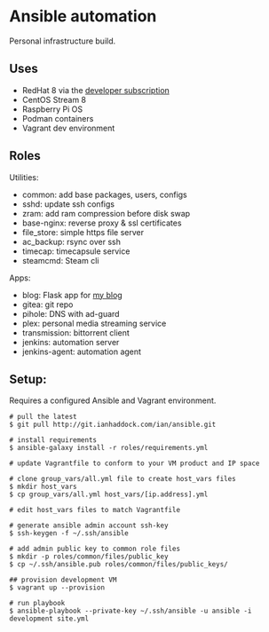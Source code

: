 # Ansible automation
Personal infrastructure build. 


## Uses
* RedHat 8 via the [developer subscription][2]
* CentOS Stream 8
* Raspberry Pi OS
* Podman containers
* Vagrant dev environment 


## Roles

Utilities:
* common: add base packages, users, configs
* sshd: update ssh configs
* zram: add ram compression before disk swap
* base-nginx: reverse proxy & ssl certificates
* file_store: simple https file server
* ac_backup: rsync over ssh
* timecap: timecapsule service
* steamcmd: Steam cli

Apps: 
* blog: Flask app for [my blog][1]
* gitea: git repo
* pihole: DNS with ad-guard
* plex: personal media streaming service
* transmission: bittorrent client
* jenkins: automation server
* jenkins-agent: automation agent


## Setup:
Requires a configured Ansible and Vagrant environment.

```
# pull the latest
$ git pull http://git.ianhaddock.com/ian/ansible.git

# install requirements
$ ansible-galaxy install -r roles/requirements.yml

# update Vagrantfile to conform to your VM product and IP space

# clone group_vars/all.yml file to create host_vars files
$ mkdir host_vars
$ cp group_vars/all.yml host_vars/[ip.address].yml

# edit host_vars files to match Vagrantfile
 
# generate ansible admin account ssh-key
$ ssh-keygen -f ~/.ssh/ansible

# add admin public key to common role files
$ mkdir -p roles/common/files/public_key
$ cp ~/.ssh/ansible.pub roles/common/files/public_keys/

## provision development VM
$ vagrant up --provision

# run playbook 
$ ansible-playbook --private-key ~/.ssh/ansible -u ansible -i development site.yml
 
```

[1]: https://ianhaddock.com
[2]: https://developers.redhat.com/articles/faqs-no-cost-red-hat-enterprise-linux
